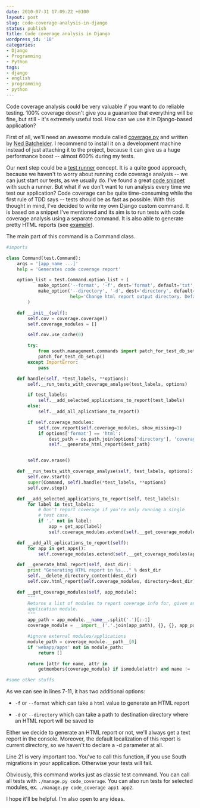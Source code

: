 ```yaml
---
date: 2010-07-31 17:09:22 +0100
layout: post
slug: code-coverage-analysis-in-django
status: publish
title: Code coverage analysis in Django
wordpress_id: '18'
categories:
- Django
- Programming
- Python
tags:
- django
- english
- programming
- python
---
```


Code coverage analysis could be very valuable if you want to do reliable testing. 100% coverage doesn't give you a guarantee that everything will be fine, but still - it's extremely useful tool. How can we use it in Django-based application?




First of all, we'll need an awesome module called [coverage.py](http://nedbatchelder.com/code/coverage/) and written by [Ned Batchelder](http://nedbatchelder.com/). I recommend to install it on a development machine instead of just attaching it to the project, because it can give us a huge performance boost -- almost 600% during my tests.




Our next step could be a [test runner](http://docs.djangoproject.com/en/1.2/topics/testing/#defining-a-test-runner) concept. It is a quite good approach, because we haven't to worry about running code coverage analysis -- we can just start our tests, as we usually do. I've found a great [code snippet](http://djangosnippets.org/snippets/705/) with such a runner. But what if we don't want to run analysis every time we test our application? Code coverage can be quite time-consuming while the first rule of TDD says -- tests should be as fast as possible. With this thought in mind, I've decided to write my own Django custom command. It is based on a snippet I've mentioned and its aim is to run tests with code coverage analysis using a separate command. It is also able to generate pretty HTML reports (see [example](http://nedbatchelder.com/code/coverage/sample_html)).




The main part of this command is a Command class.




```python
#imports

class Command(test.Command):
    args = '[app_name ...]'
    help = 'Generates code coverage report'

    option_list = test.Command.option_list + (
            make_option('--format', '-f', dest='format', default='txt', help='Change report output format (html or txt, default: txt)'),
            make_option('--directory', '-d', dest='directory', default='.',
                        help='Change html report output directory. Default: current directory'),
        )

    def __init__(self):
        self.cov = coverage.coverage()
        self.coverage_modules = []

        self.cov.use_cache(0)

        try:
            from south.management.commands import patch_for_test_db_setup
            patch_for_test_db_setup()
        except ImportError:
            pass

    def handle(self, *test_labels, **options):
        self.__run_tests_with_coverage_analyse(test_labels, options)

        if test_labels:
            self.__add_selected_applications_to_report(test_labels)
        else:
            self.__add_all_aplications_to_report()

        if self.coverage_modules:
            self.cov.report(self.coverage_modules, show_missing=1)
            if options['format'] == 'html':
                dest_path = os.path.join(options['directory'], 'coverage_report')
                self.__generate_html_report(dest_path)


        self.cov.erase()

    def __run_tests_with_coverage_analyse(self, test_labels, options):
        self.cov.start()
        super(Command, self).handle(*test_labels, **options)
        self.cov.stop()

    def __add_selected_applications_to_report(self, test_labels):
        for label in test_labels:
            # Don't report coverage if you're only running a single
            # test case.
            if '.' not in label:
                app = get_app(label)
                self.coverage_modules.extend(self.__get_coverage_modules(app))

    def __add_all_aplications_to_report(self):
        for app in get_apps():
            self.coverage_modules.extend(self.__get_coverage_modules(app))

    def __generate_html_report(self, dest_dir):
        print "Generating HTML report in %s..." % dest_dir
        self.__delete_directory_content(dest_dir)
        self.cov.html_report(self.coverage_modules, directory=dest_dir)

    def __get_coverage_modules(self, app_module):
        """
        Returns a list of modules to report coverage info for, given an
        application module.
        """
        app_path = app_module.__name__.split('.')[:-1]
        coverage_module = __import__('.'.join(app_path), {}, {}, app_path[-1])

        #ignore external modules/applications
        module_path = coverage_module.__path__[0]
        if 'webapp/apps' not in module_path:
            return []

        return [attr for name, attr in
            getmembers(coverage_module) if ismodule(attr) and name != 'tests']

#some other stuffs
```


As we can see in lines 7-11, it has two additional options:

  * `-f` or `--format` which can take a `html` value to generate an HTML report


  * `-d` or `--directory` which can take a path to destination directory where an HTML report will be saved to




Either we decide to generate an HTML report or not, we'll always get a text report in the console. Moreover, the default localization of this report is current directory, so we haven't to declare a -d parameter at all.




Line 21 is very important too. You've to call this function, if you use South migrations in your application. Otherwise your tests will fail.




Obviously, this command works just as classic test command. You can call all tests with `./manage.py code_coverage`. You can also run tests for selected modules, ex. `./manage.py code_coverage app1 app2`.




I hope it'll be helpful. I'm also open to any ideas.
